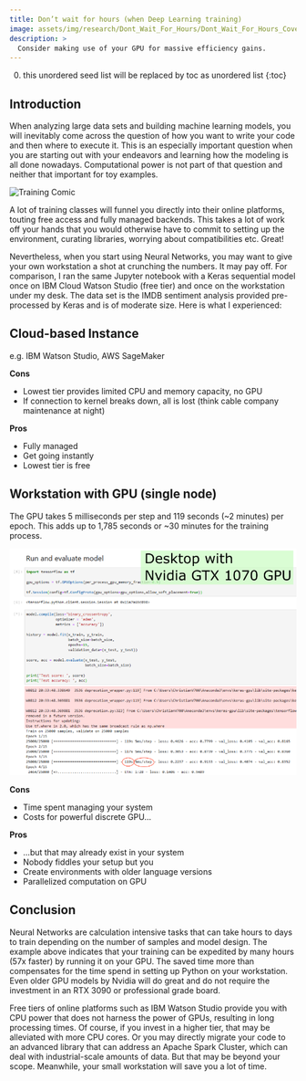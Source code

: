 ```yaml
---
title: Don’t wait for hours (when Deep Learning training)
image: assets/img/research/Dont_Wait_For_Hours/Dont_Wait_For_Hours_Cover.jpg
description: >
  Consider making use of your GPU for massive efficiency gains.
---
```


0. this unordered seed list will be replaced by toc as unordered list
{:toc}

## Introduction

When analyzing large data sets and building machine learning models, you will inevitably come across the question of how you want to write your code and then where to execute it. This is an especially important question when you are starting out with your endeavors and learning how the modeling is all done nowadays. Computational power is not part of that question and neither that important for toy examples.

<img src="https://pics.me.me/the-1-programmer-excuse-for-legitimately-slacking-off-my-neural-31632597.png" alt="Training Comic" width="400">

A lot of training classes will funnel you directly into their online platforms, touting free access and fully managed backends. This takes a lot of work off your hands that you would otherwise have to commit to setting up the environment, curating libraries, worrying about compatibilities etc. Great!

Nevertheless, when you start using Neural Networks, you may want to give your own workstation a shot at crunching the numbers. It may pay off. For comparison, I ran the same Jupyter notebook with a Keras sequential model once on IBM Cloud Watson Studio (free tier) and once on the workstation under my desk. The data set is the IMDB sentiment analysis provided pre-processed by Keras and is of moderate size. Here is what I experienced:

## Cloud-based Instance

e.g. IBM Watson Studio, AWS SageMaker

**Cons**
- Lowest tier provides limited CPU and memory capacity, no GPU
- If connection to kernel breaks down, all is lost (think cable company maintenance at night)

**Pros**
- Fully managed
- Get going instantly
- Lowest tier is free

## Workstation with GPU (single node)

The GPU takes 5 milliseconds per step and 119 seconds (~2 minutes) per epoch. This adds up to 1,785 seconds or ~30 minutes for the training process.

![Benchmark](/assets/img/research/Dont_Wait_For_Hours/benchmark.png)


**Cons**
- Time spent managing your system
- Costs for powerful discrete GPU…

**Pros**
- …but that may already exist in your system
- Nobody fiddles your setup but you
- Create environments with older language versions
- Parallelized computation on GPU


## Conclusion

Neural Networks are calculation intensive tasks that can take hours to days to train depending on the number of samples and model design. The example above indicates that your training can be expedited by many hours (57x faster) by running it on your GPU. The saved time more than compensates for the time spend in setting up Python on your workstation. Even older GPU models by Nvidia will do great and do not require the investment in an RTX 3090 or professional grade board.

Free tiers of online platforms such as IBM Watson Studio provide you with CPU power that does not harness the power of GPUs, resulting in long processing times. Of course, if you invest in a higher tier, that may be alleviated with more CPU cores. Or you may directly migrate your code to an advanced library that can address an Apache Spark Cluster, which can deal with industrial-scale amounts of data. But that may be beyond your scope. Meanwhile, your small workstation will save you a lot of time.